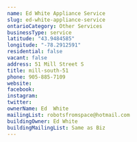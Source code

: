 ```yaml
---
name: Ed White Appliance Service  
slug: ed-white-appliance-service
ontarioCategory: Other Services
businessType: service
latitude: "43.9484585"
longitude: "-78.2912591"
residential: false
vacant: false
address: 51 Mill Street S
title: mill-south-51
phone: 905-885-7109
website: 
facebook: 
instagram: 
twitter: 
ownerName: Ed  White
mailingList: robotsfromspace@hotmail.com 
buildingOwner: Ed White
buildingMailingList: Same as Biz
---
```


